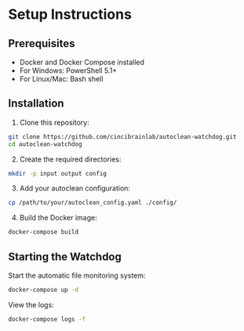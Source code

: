 # Setup Instructions

## Prerequisites

- Docker and Docker Compose installed
- For Windows: PowerShell 5.1+
- For Linux/Mac: Bash shell

## Installation

1. Clone this repository:
```bash
git clone https://github.com/cincibrainlab/autoclean-watchdog.git
cd autoclean-watchdog
```

2. Create the required directories:
```bash
mkdir -p input output config
```

3. Add your autoclean configuration:
```bash
cp /path/to/your/autoclean_config.yaml ./config/
```

4. Build the Docker image:
```bash
docker-compose build
```

## Starting the Watchdog

Start the automatic file monitoring system:

```bash
docker-compose up -d
```

View the logs:

```bash
docker-compose logs -f
```

